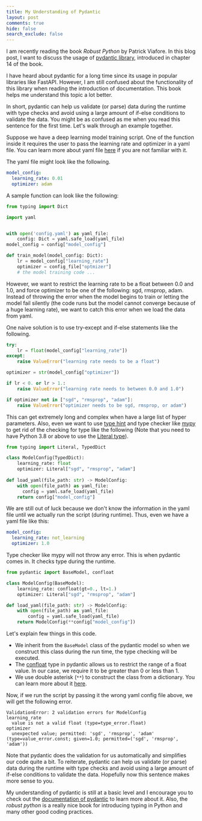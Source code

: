 ```yaml
---
title: My Understanding of Pydantic
layout: post
comments: true
hide: false
search_exclude: false
---
```


I am recently reading the book *Robust Python* by Patrick Viafore. In this blog post, I want to discuss the usage of [pydantic library](https://pydantic-docs.helpmanual.io/), introduced in chapter 14 of the book. 

I have heard about pydantic for a long time since its usage in popular libraries like FastAPI. However, I am still confused about the functionality of this library when reading the introduction of documentation. This book helps me understand this topic a lot better. 

In short, pydantic can help us validate (or parse) data during the runtime with type checks and avoid using a large amount of if-else conditions to validate the data. You might be as confused as me when you read this sentence for the first time. Let's walk through an example together. 

Suppose we have a deep learning model training script. One of the function inside it requires the user to pass the learning rate and optimizer in a yaml file. You can learn more about yaml file [here](https://www.cloudbees.com/blog/yaml-tutorial-everything-you-need-get-started) if you are not familiar with it.

The yaml file might look like the following.

```yaml
model_config:
  learning_rate: 0.01
  optimizer: adam
```

A sample function can look like the following:

```python
from typing import Dict

import yaml


with open('config.yaml') as yaml_file:
    config: Dict = yaml.safe_load(yaml_file)
model_config = config["model_config"]

def train_model(model_config: Dict):
    lr = model_config["learning_rate"]
    optimizer = config_file["optmizer"]
    # the model training code ...
```

However, we want to restrict the learning rate to be a float between 0.0 and 1.0, and force optimizer to be one of the following: sgd, rmsprop, adam. Instead of throwing the error when the model begins to train or letting the model fail silently (the code runs but the model cannot converge because of a huge learning rate), we want to catch this error when we load the data from yaml. 

One naive solution is to use try-except and if-else statements like the following.

```python
try:
    lr = float(model_config["learning_rate"])
except:
    raise ValueError("learning rate needs to be a float")

optimizer = str(model_config["optimizer"])

if lr < 0. or lr > 1.:
    raise ValueError("learning rate needs to between 0.0 and 1.0")

if optimizer not in ["sgd", "rmsprop", "adam"]:
    raise ValueError("optimizer needs to be sgd, rmsprop, or adam")
```

This can get extremely long and complex when have a large list of hyper parameters. Also, even we want to use [type hint](https://realpython.com/lessons/type-hinting/) and type checker like [mypy](http://mypy-lang.org/) to get rid of the checking for type like the following (Note that you need to have Python 3.8 or above to use the [Literal type](https://adamj.eu/tech/2021/07/09/python-type-hints-how-to-use-typing-literal/)).

```python
from typing import Literal, TypedDict

class ModelConfig(TypedDict):
    learning_rate: float 
    optimizer: Literal["sgd", "rmsprop", "adam"]
 
def load_yaml(file_path: str) -> ModelConfig:
    with open(file_path) as yaml_file:
  	  config = yaml.safe_load(yaml_file)
    return config["model_config"]
```

We are still out of luck because we don't know the information in the yaml file until we actually run the script (during runtime). Thus, even we have a yaml file like this:

```yaml
model_config:
  learning_rate: not_learning
  optimizer: 1.0
```

Type checker like mypy will not throw any error. This is when pydantic comes in. It checks type during the runtime. 

```python
from pydantic import BaseModel, confloat

class ModelConfig(BaseModel):
    learning_rate: confloat(gt=0., lt=1.)
    optimizer: Literal["sgd", "rmsprop", "adam"]

def load_yaml(file_path: str) -> ModelConfig:
    with open(file_path) as yaml_file:
        config = yaml.safe_load(yaml_file)
    return ModelConfig(**config["model_config"])
```

Let's explain few things in this code. 

+ We inherit from the `BaseModel` class of the pydantic model so when we construct this class during the run time, the type checking will be executed. 
+ The [confloat](https://pydantic-docs.helpmanual.io/usage/types/#arguments-to-confloat) type in pydantic allows us to restrict the range of a float value. In our case, we require it to be greater than 0 or less than 1. 
+ We use double asterisk (`**`) to construct the class from a dictionary. You can learn more about it [here](https://stackoverflow.com/questions/36901/what-does-double-star-asterisk-and-star-asterisk-do-for-parameters).

Now, if we run the script by passing it the wrong yaml config file above, we will get the following error.

```raw
ValidationError: 2 validation errors for ModelConfig
learning_rate
  value is not a valid float (type=type_error.float)
optimizer
  unexpected value; permitted: 'sgd', 'rmsprop', 'adam' (type=value_error.const; given=1.0; permitted=('sgd', 'rmsprop', 'adam'))
```

Note that pydantic does the validation for us automatically and simplifies our code quite a bit. To reiterate, pydantic can help us validate (or parse) data during the runtime with type checks and avoid using a large amount of if-else conditions to validate the data. Hopefully now this sentence makes more sense to you. 

My understanding of pydantic is still at a basic level and I encourage you to check out the [documentation of pydantic](https://pydantic-docs.helpmanual.io/) to learn more about it. Also, the *robust python* is a really nice book for introducing typing in Python and many other good coding practices. 


